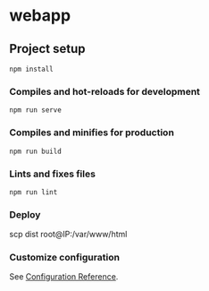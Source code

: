 # webapp

## Project setup
```
npm install
```

### Compiles and hot-reloads for development
```
npm run serve
```

### Compiles and minifies for production
```
npm run build
```

### Lints and fixes files
```
npm run lint
```

### Deploy

scp dist root@IP:/var/www/html

### Customize configuration
See [Configuration Reference](https://cli.vuejs.org/config/).
